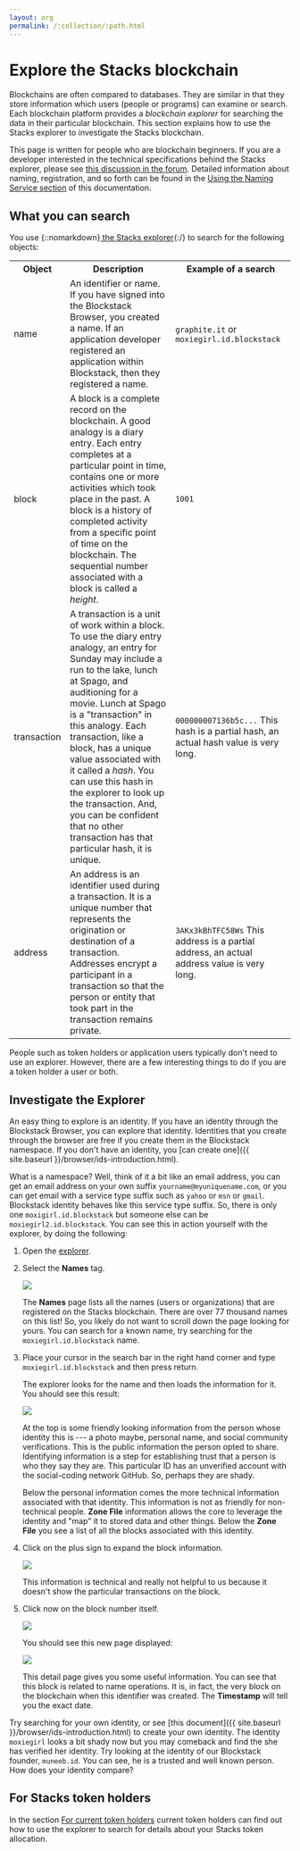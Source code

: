 ```yaml
---
layout: org
permalink: /:collection/:path.html
---
```

# Explore the Stacks blockchain

Blockchains are often compared to databases. They are similar in that they store
information which users (people or programs) can examine or search. Each
blockchain platform provides a _blockchain explorer_ for searching the data in
their particular blockchain. This section explains how to use the Stacks
explorer to investigate the Stacks blockchain.

This page is written for people who are blockchain beginners. If you are a developer interested in the technical specifications behind the Stacks explorer, please see [this discussion in the forum](https://forum.blockstack.org/t/announcing-blockstack-explorer/491). Detailed information about naming, registration, and so forth can be found in the [Using the Naming Service section](https://docs.blockstack.org/core/naming/introduction.html) of this documentation.

## What you can search

You use {::nomarkdown}<a href="https://explorer.blockstack.org/" target="\_blank"> the Stacks explorer</a>{:/}  to search for the following objects:

<table class="uk-table">
  <tr>
    <th>Object</th>
    <th>Description</th>
    <th>Example of a search</th>
  </tr>
  <tr>
    <td>name</td>
    <td>An identifier or name. If you have signed into the Blockstack Browser, you created a name. If an application developer registered an application within Blockstack, then they registered a name.</td>
    <td><code>graphite.it</code> or <code>moxiegirl.id.blockstack</code></td>
  </tr>
  <tr>
    <td>block</td>
    <td>A block is a complete record on the blockchain.  A good analogy is a diary entry. Each entry completes at a particular point in time, contains one or more activities which took place in the past. A block is a history of completed activity from a specific point of time on the blockchain. The sequential number associated with a block is called a <i>height</i>.</td>
    <td><code class="uk-text-small">1001</code></td>
  </tr>
  <tr>
    <td>transaction</td>
    <td>A transaction is a unit of work within a block. To use the diary entry analogy, an entry for Sunday may include a run to the lake, lunch at Spago, and auditioning for a movie.  Lunch at Spago is a "transaction" in this analogy. Each transaction, like a block, has a unique value associated with it called a <i>hash</i>. You can use this hash in the explorer to look up the transaction. And, you can be confident that no other transaction has that particular hash, it is unique.</td>
    <td><code>000000007136b5c...</code>
    This hash is a partial hash, an actual hash value is very long.</td>
  </tr>
  <tr>
    <td>address</td>
    <td>An address is an identifier used during a transaction. It is a unique number that represents the origination or destination of a transaction. Addresses encrypt a participant in a transaction so that the person or entity that took part in the transaction remains private.</td>
    <td><code>3AKx3kBhTFC58Ws</code> This address is a partial address, an actual address value is very long.</td>
  </tr>
</table>

People such as token holders or application users typically don't need to use an explorer. However, there are a few interesting things to do if you are a token holder a user or both.

## Investigate the Explorer

An easy thing to explore is an identity. If you have an identity through the
Blockstack Browser, you can explore that identity.  Identities that you create
through the browser are free if you create them in the Blockstack namespace.  If you don't have an identity, you [can create one]({{ site.baseurl }}/browser/ids-introduction.html).

What is a namespace? Well, think of it a bit like an email address, you can get
an email address on your own suffix `yourname@myuniquename.com`, or you can get
email with a service type suffix such as `yahoo` or `msn` or `gmail`.
Blockstack identity behaves like this service type suffix. So, there is only one
`moxigirl.id.blockstack` but someone else can be `moxiegirl2.id.blockstack`. You
can see this in action yourself with the explorer, by doing the following:

1. Open the [explorer](https://explorer.blockstack.org/).

2. Select the **Names** tag.

   ![](images/names.png)

   The **Names** page lists all the names (users or organizations) that are registered on the Stacks blockchain. There are over 77 thousand names on this list! So, you likely do not want to scroll down the page looking for yours. You can search for a known name, try searching for the `moxiegirl.id.blockstack` name.

3. Place your cursor in the search bar in the right hand corner and type `moxiegirl.id.blockstack` and then press return.

   The explorer looks for the name and then loads the information for it. You should see this result:

   ![](images/identity.png)

   At the top is some friendly looking information from the person whose identity this is --- a photo maybe, personal name, and social community verifications.  This is the public information the person opted to share. Identifying information is a step for establishing trust that a person is who they say they are. This particular ID has an unverified account with the social-coding network GitHub. So, perhaps they are shady.

   Below the personal information comes the more technical information associated with that identity. This information is not as friendly for non-technical people. **Zone File** information allows the core to leverage the identity and "map" it to stored data and other things.  Below the **Zone File** you see a list of all the blocks associated with this identity.

4. Click on the plus sign to expand the block information.

   ![](images/history.png)

   This information is technical and really not helpful to us because it doesn't show the particular transactions on the block.

5. Click now on the block number itself.

   ![](images/block-number.png)

   You should see this new page displayed:

   ![](images/block-page.png)

   This detail page gives you some useful information. You can see that this block is related to name operations. It is, in fact, the very block on the blockchain when this identifier was created. The **Timestamp** will tell you the exact date.

Try searching for your own identity, or see [this document]({{ site.baseurl }}/browser/ids-introduction.html) to create your own identity. The identity `moxiegirl` looks a bit shady now but you may comeback and find the she has verified her identity. Try looking at the identity of our Blockstack founder, `muneeb.id`. You can see, he is a trusted and well known person.  How does your identity compare?

## For Stacks token holders

In the section [For current token holders](tokenholders.html) current token holders can find out how to
use the explorer to search for details about your Stacks token allocation.
